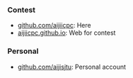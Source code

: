 

<!--
**aijiicpc/aijiicpc** is a ✨ _special_ ✨ repository because its `README.md` (this file) appears on your GitHub profile.-->

### Contest 
* [github.com/aijiicpc](https://github.com/aijiicpc): Here
* [aijiicpc.github.io](https://aijiicpc.github.io):  Web for contest




### Personal
* [github.com/aijisjtu](https://github.com/aijisjtu): Personal account

